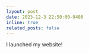 ```yaml
---
layout: post
date: 2023-12-3 22:50:00-0400
inline: true
related_posts: false
---
```


I launched my website!
